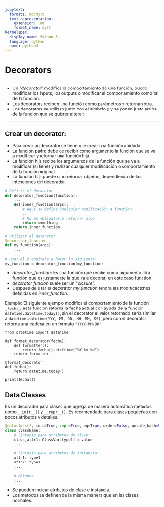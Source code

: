 ```yaml
---
jupytext:
  formats: md:myst
  text_representation:
    extension: .md
    format_name: myst
kernelspec:
  display_name: Python 3
  language: python
  name: python3
---
```


# Decorators

```{attention} En esta sección solo se cubre lo básico en relación a decorators y no pretende cubrir extensamente el tema. Se recomienda consultar otras fuentes para saber más del tema.
```

- Un "_decorator_" modifica el comportamiento de una función, puede modificar los inputs, los outputs o modificar el comportamiento como tal de la función. 
- Los decorators reciben una función como parámetros y retornan otra. 
- Los decorators se utilizan junto con el símbolo `@` y se ponen justo arriba de la función que se quierer alterar:

---
## Crear un decorator:

- Para crear un decorator se tiene que crear una función anidada. 
- La función padre debe de recibir como argumento la función que se va a modificar y retornar una función hija. 
- La función hija recibe los argumentos de la función que se va a modificar (si tiene) y realizar cualquier modificación o comportamiento de la función original.
- La función hija puede o no retornar objetos, dependiendo de las intenciones del decorador.
```python
# Definir el decorator
def decorator_function(function):
    ...
    def inner_function(args):
        # Aqui se define cualquier modificación a function
        ...
        # No es obligatorio retornar algo
        return something
    return inner_function

# Utilizar el decorator
@decorator_function
def my_function(args):
    ...
    
# Usar el @ equivale a hacer lo siguiente:
my_function = decorator_function(my_function)
```
- _decorator_function_: Es una función que recibe como argumento otra función que es justamente la que va a decorar, en este caso function.
- _decorator funcion_ suele ser un "_closure_".
- Después de usar el decorator _my_function_ tendrá las modificaciones definidas en _inner_function_.

Ejemplo:
El siguiente ejemplo modifica el comportamiento de la función `_fecha_`, esta función retorna la fecha actual con ayuda de la función `datetime.datetime.today()`, sin el decorator el valor retornado sería similar a `datetime.datetime(YYY, MM, DD, HH, MM, SS)`, pero con el decorator retorna una cadena en un formato `"YYYY-MM-DD"`.

```{code-cell} ipython3
from datetime import datetime

def format_decorator(fecha):
    def formatter():
        return fecha().strftime("%Y-%m-%d")
    return formatter

@format_decorator
def fecha():
    return datetime.today()

print(fecha())
```

## Data Classes

Es un decorador para clases que agrega de manera automática métodos como `__init__()` y `__repr__()`. Es recomendado para clases pequeñas con pocos atributos y detalles.
```python
@dataclass(*, init=True, repr=True, eq=True, order=False, unsafe_hash=False, frozen=False)
class ClassName:
    # Sintaxis para atributos de clase:
    class_attr1: ClassVar[type1] = value
    ...
    
    # Sintaxis para atributos de instancia:
    attr1: type1
    attr2: type2
    ...
    
    # Métodos
    ...
```
- Se pueden indicar atributos de clase e instancia.
- Los métodos se definen de la misma manera que en las clases normales.
